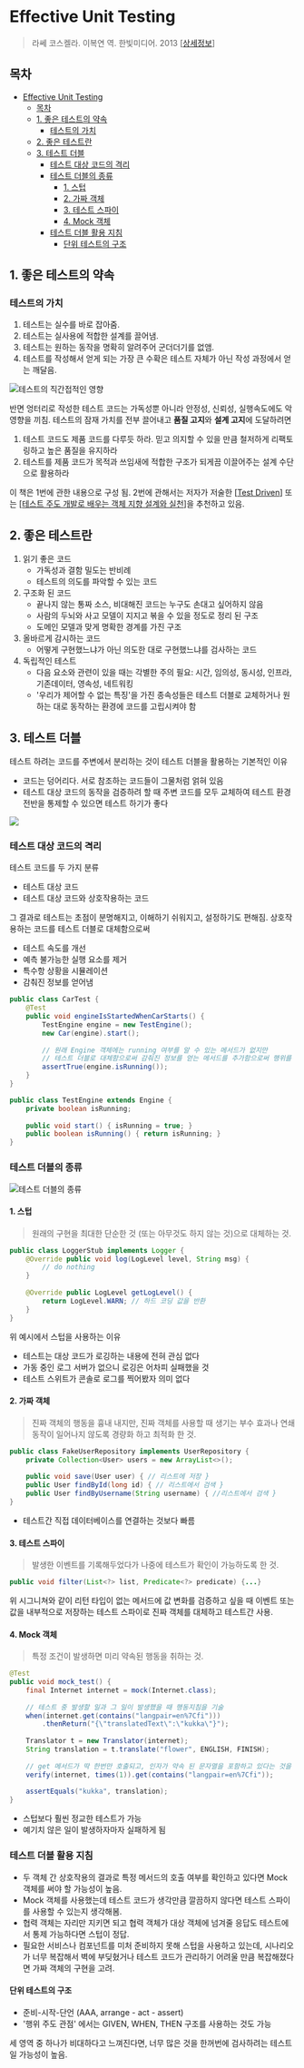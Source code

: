 # Effective Unit Testing

> 라쎄 코스켈라. 이복연 역. 한빛미디어. 2013 [[상세정보](https://book.naver.com/bookdb/book_detail.nhn?bid=7350902)]

## 목차

<!-- TOC -->

- [Effective Unit Testing](#effective-unit-testing)
    - [목차](#목차)
    - [1. 좋은 테스트의 약속](#1-좋은-테스트의-약속)
        - [테스트의 가치](#테스트의-가치)
    - [2. 좋은 테스트란](#2-좋은-테스트란)
    - [3. 테스트 더블](#3-테스트-더블)
        - [테스트 대상 코드의 격리](#테스트-대상-코드의-격리)
        - [테스트 더블의 종류](#테스트-더블의-종류)
            - [1. 스텁](#1-스텁)
            - [2. 가짜 객체](#2-가짜-객체)
            - [3. 테스트 스파이](#3-테스트-스파이)
            - [4. Mock 객체](#4-mock-객체)
        - [테스트 더블 활용 지침](#테스트-더블-활용-지침)
            - [단위 테스트의 구조](#단위-테스트의-구조)

<!-- /TOC -->

## 1. 좋은 테스트의 약속

### 테스트의 가치

1. 테스트는 실수를 바로 잡아줌.
2. 테스트는 실사용에 적합한 설계를 끌어냄.
3. 테스트는 원하는 동작을 명확히 알려주어 군더더기를 없앰.
4. 테스트를 작성해서 얻게 되는 가장 큰 수확은 테스트 자체가 아닌 작성 과정에서 얻는 깨달음.

![테스트의 직간접적인 영향](https://user-images.githubusercontent.com/13076271/44656951-fc703200-aa35-11e8-9d06-ba437d8d67b1.png)

반면 엉터리로 작성한 테스트 코드는 가독성뿐 아니라 안정성, 신뢰성, 실행속도에도 악영향을 끼침. 테스트의 잠재 가치를 전부 끌어내고 **품질 고지**와 **설계 고지**에 도달하려면

1. 테스트 코드도 제품 코드를 다루듯 하라. 믿고 의지할 수 있을 만큼 철저하게 리팩토링하고 높은 품질을 유지하라
2. 테스트를 제품 코드가 목적과 쓰임새에 적합한 구조가 되게끔 이끌어주는 설계 수단으로 활용하라

이 책은 1번에 관한 내용으로 구성 됨. 2번에 관해서는 저자가 저술한 [[Test Driven](https://www.amazon.com/gp/product/1932394850/ref=dbs_a_def_rwt_bibl_vppi_i1)] 또는 [[테스트 주도 개발로 배우는 객체 지향 설계와 실천](https://book.naver.com/bookdb/book_detail.nhn?bid=7231228)]을 추천하고 있음.



## 2. 좋은 테스트란

1. 읽기 좋은 코드
   - 가독성과 결함 밀도는 반비례
   - 테스트의 의도를 파악할 수 있는 코드
2. 구조화 된 코드
   - 끝나지 않는 통짜 소스, 비대해진 코드는 누구도 손대고 싶어하지 않음
   - 사람의 두뇌와 사고 모델이 지지고 볶을 수 있을 정도로 정리 된 구조
   - 도메인 모델과 맞게 명확한 경계를 가진 구조
3. 올바르게 감시하는 코드
   - 어떻게 구현했느냐가 아닌 의도한 대로 구현했느냐를 검사하는 코드
4. 독립적인 테스트
   - 다음 요소와 관련이 있을 때는 각별한 주의 필요: 시간, 임의성, 동시성, 인프라, 기존데이터, 영속성, 네트워킹
   - '우리가 제어할 수 없는 특징'을 가진 종속성들은 테스트 더블로 교체하거나 원하는 대로 동작하는 환경에 코드를 고립시켜야 함



## 3. 테스트 더블

테스트 하려는 코드를 주변에서 분리하는 것이 테스트 더블을 활용하는 기본적인 이유

- 코드는 덩어리다. 서로 참조하는 코드들이 그물처럼 얽혀 있음
- 테스트 대상 코드의 동작을 검증하려 할 때 주변 코드를 모두 교체하여 테스트 환경 전반을 통제할 수 있으면 테스트 하기가 좋다

![](https://user-images.githubusercontent.com/13076271/44698631-b5c51b00-aabb-11e8-956a-d342ec567ded.png)

### 테스트 대상 코드의 격리

테스트 코드를 두 가지 분류

- 테스트 대상 코드
- 테스트 대상 코드와 상호작용하는 코드

그 결과로 테스트는 초점이 분명해지고, 이해하기 쉬워지고, 설정하기도 편해짐. 상호작용하는 코드를 테스트 더블로 대체함으로써

- 테스트 속도를 개선
- 예측 불가능한 실행 요소를 제거
- 특수항 상황을 시뮬레이션
- 감춰진 정보를 얻어냄

```java
public class CarTest {
    @Test
    public void engineIsStartedWhenCarStarts() {
        TestEngine engine = new TestEngine();
        new Car(engine).start();
        
        // 원래 Engine 객체에는 running 여부를 알 수 있는 메서드가 없지만
        // 테스트 더블로 대체함으로써 감춰진 정보를 얻는 메서드를 추가함으로써 행위를 검증
        assertTrue(engine.isRunning());
    }
}

public class TestEngine extends Engine {
    private boolean isRunning;
   
    public void start() { isRunning = true; } 
    public boolean isRunning() { return isRunning; }
}
```



### 테스트 더블의 종류

![테스트 더블의 종류](https://user-images.githubusercontent.com/13076271/44698633-b78ede80-aabb-11e8-9d69-8770487e7eaa.png)

#### 1. 스텁

> 원래의 구현을 최대한 단순한 것 (또는 아무것도 하지 않는 것)으로 대체하는 것.

```java
public class LoggerStub implements Logger {
    @Override public void log(LogLevel level, String msg) { 
        // do nothing 
    }
    
    @Override public LogLevel getLogLevel() {
        return LogLevel.WARN; // 하드 코딩 값을 반환
    }
}
```

위 예시에서 스텁을 사용하는 이유

- 테스트는 대상 코드가 로깅하는 내용에 전혀 관심 없다
- 가동 중인 로그 서버가 없으니 로깅은 어차피 실패했을 것
- 테스트 스위트가 콘솔로 로그를 찍어봤자 의미 없다



#### 2. 가짜 객체

> 진짜 객체의 행동을 흉내 내지만, 진짜 객체를 사용할 때 생기는 부수 효과나 연쇄 동작이 일어나지 않도록 경량화 하고 최적화 한 것.

```java
public class FakeUserRepository implements UserRepository {
    private Collection<User> users = new ArrayList<>();
    
    public void save(User user) { // 리스트에 저장 }
    public User findById(long id) { // 리스트에서 검색 }
    public User findByUsername(String username) { //리스트에서 검색 }
}
```

- 테스트간 직접 데이터베이스를 연결하는 것보다 빠름



#### 3. 테스트 스파이

> 발생한 이벤트를 기록해두었다가 나중에 테스트가 확인이 가능하도록 한 것.

```java
public void filter(List<?> list, Predicate<?> predicate) {...}
```

위 시그니쳐와 같이 리턴 타입이 없는 메서드에 값 변화를 검증하고 싶을 때 이벤트 또는 값을 내부적으로 저장하는 테스트 스파이로 진짜 객체를 대체하고 테스트간 사용.



#### 4. Mock 객체

> 특정 조건이 발생하면 미리 약속된 행동을 취하는 것.

```java
@Test
public void mock_test() {
    final Internet internet = mock(Internet.class);
    
    // 테스트 중 발생할 일과 그 일이 발생했을 때 행동지침을 기술
    when(internet.get(contains("langpair=en%7Cfi")))
        .thenReturn("{\"translatedText\":\"kukka\"}");
    
    Translator t = new Translator(internet);
    String translation = t.translate("flower", ENGLISH, FINISH);
    
    // get 메서드가 딱 한번만 호출되고, 인자가 약속 된 문자열을 포함하고 있다는 것을 단언
    verify(internet, times(1)).get(contains("langpair=en%7Cfi"));
    
    assertEquals("kukka", translation);
}
```

- 스텁보다 훨씬 정교한 테스트가 가능
- 예기치 않은 일이 발생하자마자 실패하게 됨



### 테스트 더블 활용 지침

- 두 객체 간 상호작용의 결과로 특정 메서드의 호출 여부를 확인하고 있다면 Mock 객체를 써야 할 가능성이 높음.
- Mock 객체를 사용했는데 테스트 코드가 생각만큼 깔끔하지 않다면 테스트 스파이를 사용할 수 있는지 생각해봄.
- 협력 객체는 자리만 지키면 되고 협력 객체가 대상 객체에 넘겨줄 응답도 테스트에서 통제 가능하다면 스텁이 정답.
- 필요한 서비스나 컴포넌트를 미처 준비하지 못해 스텁을 사용하고 있는데, 시나리오가 너무 복잡해서 벽에 부딪혔거나 테스트 코드가 관리하기 어려울 만큼 복잡해졌다면 가짜 객체의 구현을 고려.



#### 단위 테스트의 구조

- 준비-시작-단언 (AAA, arrange - act - assert)
- '행위 주도 관점' 에서는 GIVEN, WHEN, THEN 구조를 사용하는 것도 가능

세 영역 중 하나가 비대하다고 느껴진다면, 너무 많은 것을 한꺼번에 검사하려는 테스트일 가능성이 높음.
